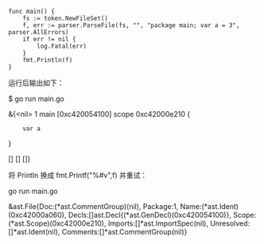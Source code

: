 ```
func main() {
    fs := token.NewFileSet()
    f, err := parser.ParseFile(fs, "", "package main; var a = 3", parser.AllErrors)
    if err != nil {
        log.Fatal(err)
    }
    fmt.Println(f)
}
```

运行后输出如下：



$ go run main.go

&{&lt;nil&gt; 1 main \[0xc420054100\] scope 0xc42000e210 {

        var a

}

 \[\] \[\] \[\]}

将 Println 换成 fmt.Printf\("%\#v",f\) 并重试：



go run main.go

&ast.File{Doc:\(\*ast.CommentGroup\)\(nil\), Package:1, Name:\(\*ast.Ident\)\(0xc42000a060\), Decls:\[\]ast.Decl{\(\*ast.GenDecl\)\(0xc420054100\)}, Scope:\(\*ast.Scope\)\(0xc42000e210\), Imports:\[\]\*ast.ImportSpec\(nil\), Unresolved:\[\]\*ast.Ident\(nil\), Comments:\[\]\*ast.CommentGroup\(nil\)}

